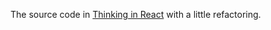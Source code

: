 The source code in [Thinking in React](https://reactjs.org/docs/thinking-in-react.html) with a little refactoring.